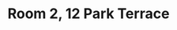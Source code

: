 ---
basin: 'No'
cudn: true
floor: Ground
grade: 6
images: []
living_room: 'No'
location: 12 Park Terrace
name: '2'
network: Wireless Only
title: Room 2, 12 Park Terrace
---